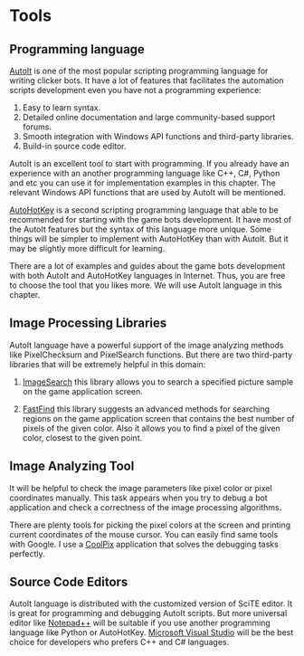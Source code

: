 # Tools

## Programming language

[AutoIt](https://www.autoitscript.com/site/autoit) is one of the most popular scripting programming language for writing clicker bots. It have a lot of features that facilitates the automation scripts development even you have not a programming experience:

1. Easy to learn syntax.
2. Detailed online documentation and large community-based support forums.
3. Smooth integration with Windows API functions and third-party libraries.
4. Build-in source code editor.

AutoIt is an excellent tool to start with programming. If you already have an experience with an another programming language like C++, C#, Python and etc you can use it for implementation examples in this chapter. The relevant Windows API functions that are used by AutoIt will be mentioned. 

[AutoHotKey](http://ahkscript.org) is a second scripting programming language that able to be recommended for starting with the game bots development. It have most of the AutoIt features but the syntax of this language more unique. Some things will be simpler to implement with AutoHotKey than with AutoIt. But it may be slightly more difficult for learning.

There are a lot of examples and guides about the game bots development with both AutoIt and AutoHotKey languages in Internet. Thus, you are free to choose the tool that you likes more. We will use AutoIt language in this chapter.

## Image Processing Libraries

AutoIt language have a powerful support of the image analyzing methods like PixelChecksum and PixelSearch functions. But there are two third-party libraries that will be extremely helpful in this domain:

1. [ImageSearch](https://www.autoitscript.com/forum/topic/148005-imagesearch-usage-explanation) this library allows you to search a specified picture sample on the game application screen.

2. [FastFind](https://www.autoitscript.com/forum/topic/126430-advanced-pixel-search-library/) this library suggests an advanced methods for searching regions on the game application screen that contains the best number of pixels of the given color. Also it allows you to find a pixel of the given color, closest to the given point.

## Image Analyzing Tool

It will be helpful to check the image parameters like pixel color or pixel coordinates manually. This task appears when you try to debug a bot application and check a correctness of the image processing algorithms.

There are plenty tools for picking the pixel colors at the screen and printing current coordinates of the mouse cursor. You can easily find same tools with Google. I use a [CoolPix](https://www.colorschemer.com/colorpix_info.php) application that solves the debugging tasks perfectly.

## Source Code Editors

AutoIt language is distributed with the customized version of SciTE editor. It is great for programming and debugging AutoIt scripts. But more universal editor like [Notepad++](https://notepad-plus-plus.org) will be suitable if you use another programming language like Python or AutoHotKey. [Microsoft Visual Studio](https://www.visualstudio.com/en-us/products/visual-studio-express-vs.aspx) will be the best choice for developers who prefers C++ and C# languages.

